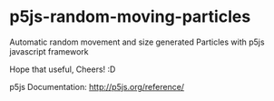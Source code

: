 # p5js-random-moving-particles

Automatic random movement and size generated Particles with p5js javascript framework

Hope that useful,
Cheers! :D

p5js Documentation:
http://p5js.org/reference/

